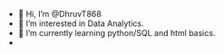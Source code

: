 - 👋 Hi, I’m @DhruvT868
- 👀 I’m interested in Data Analytics.
- 🌱 I’m currently learning python/SQL and html basics.
- 
<!---
DhruvT868/DhruvT868 is a ✨ special ✨ repository because its `README.md` (this file) appears on your GitHub profile.
You can click the Preview link to take a look at your changes.
--->
